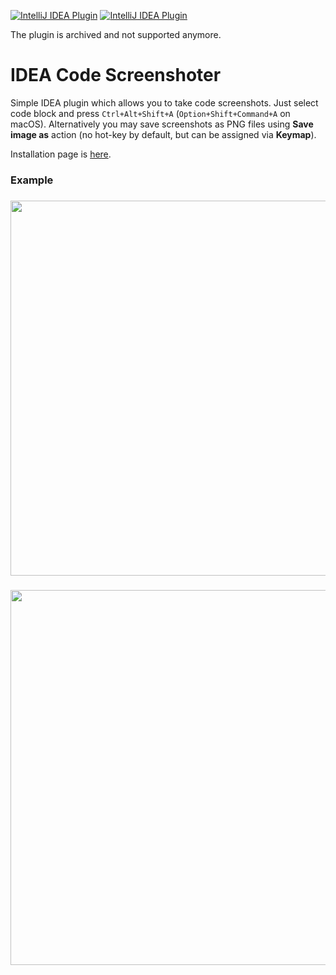 [![IntelliJ IDEA Plugin](https://img.shields.io/jetbrains/plugin/v/9406-code-screenshots?label=plugin&logo=intellij-idea)](https://plugins.jetbrains.com/plugin/9406-code-screenshots/)
[![IntelliJ IDEA Plugin](https://img.shields.io/jetbrains/plugin/d/9406-code-screenshots?logo=intellij-idea)](https://plugins.jetbrains.com/plugin/9406-code-screenshots/)

The plugin is archived and not supported anymore.

IDEA Code Screenshoter
===

Simple IDEA plugin which allows you to take code screenshots. Just select code block and press `Ctrl+Alt+Shift+A` (`Option+Shift+Command+A`
on macOS). Alternatively you may save screenshots as PNG files using **Save image as** action (no hot-key by default, but can be assigned via **Keymap**).

Installation page is [here](https://plugins.jetbrains.com/idea/plugin/9406-code-screenshots).

### Example
<h3 align=center><img src="screenshots/code_screenshot_1.png" width=600></h3>
<h3 align=center><img src="screenshots/code_screenshot_2.png" width=600></h3>
